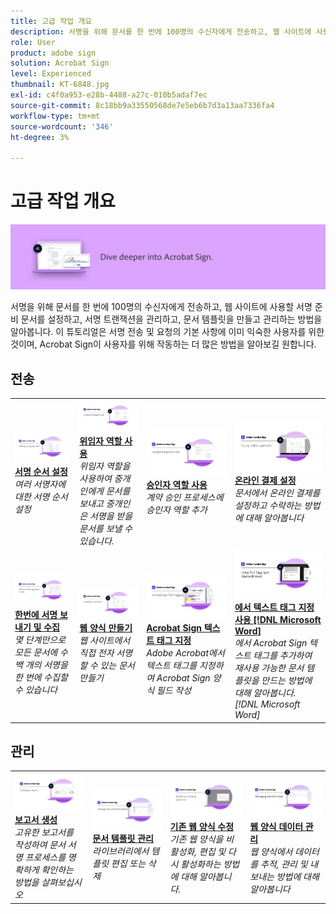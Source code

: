 ```yaml
---
title: 고급 작업 개요
description: 서명을 위해 문서를 한 번에 100명의 수신자에게 전송하고, 웹 사이트에 사용할 서명 준비 문서를 설정하고, 서명 트랜잭션을 관리하고, 문서 템플릿을 만들고 관리하는 방법을 알아봅니다
role: User
product: adobe sign
solution: Acrobat Sign
level: Experienced
thumbnail: KT-6848.jpg
exl-id: c4f0a953-e28b-4488-a27c-010b5adaf7ec
source-git-commit: 8c18bb9a33550568de7e5eb6b7d3a13aa7336fa4
workflow-type: tm+mt
source-wordcount: '346'
ht-degree: 3%

---
```


# 고급 작업 개요

![고급 이미지 서명](../assets/Hero-Advanced.png)

서명을 위해 문서를 한 번에 100명의 수신자에게 전송하고, 웹 사이트에 사용할 서명 준비 문서를 설정하고, 서명 트랜잭션을 관리하고, 문서 템플릿을 만들고 관리하는 방법을 알아봅니다. 이 튜토리얼은 서명 전송 및 요청의 기본 사항에 이미 익숙한 사용자를 위한 것이며, Acrobat Sign이 사용자를 위해 작동하는 더 많은 방법을 알아보길 원합니다.

## 전송

<table style="table-layout:fixed">
<tr>
  <td>
    <a href="setting-up-routing.md">
      <img alt="서명 순서 설정" src="../assets/Routing.png">
    </a>
    <div>
    <a href="setting-up-routing.md"><strong>서명 순서 설정</strong></a>
    </div>
    <em>여러 서명자에 대한 서명 순서 설정</em>
    <br>
  </td>
  <td>
    <a href="delegate-signature.md">
      <img alt="다른 사람에게 위임" src="../assets/Delegating.png" />
    </a>  
    <div>
    <a href="delegate-signature.md"><strong>위임자 역할 사용</strong></a>
    </div>
    <em>위임자 역할을 사용하여 중개인에게 문서를 보내고 중개인은 서명을 받을 문서를 보낼 수 있습니다.</em>
    <br>
  </td>
  <td>
    <a href="add-an-approver.md">
      <img alt="승인자 역할 사용" src="../assets/Approver.png" />
    </a>
    <div>
    <a href="add-an-approver.md"><strong>승인자 역할 사용</strong></a>
    </div>
    <em>계약 승인 프로세스에 승인자 역할 추가</em>
    <br>
  </td>
  <td>
    <a href="set-up-online-payments.md">
      <img alt="온라인 결제 설정" src="../assets/Payments.png" />
    </a>
    <div>
    <a href="set-up-online-payments.md"><strong>온라인 결제 설정</strong></a>
    </div>
    <em>문서에서 온라인 결제를 설정하고 수락하는 방법에 대해 알아봅니다</em>
    <br>
  </td>
</tr>
<tr>
 <td>
    <a href="megasign.md">
      <img alt="한번에 서명 보내기 및 수집" src="../assets/Megasign.png" />
    </a>
    <div>
    <a href="megasign.md"><strong>한번에 서명 보내기 및 수집</strong></a>
    </div>
    <em>몇 단계만으로 모든 문서에 수백 개의 서명을 한 번에 수집할 수 있습니다</em>
    <br>
  </td>
  <td>
    <a href="webform.md">
      <img alt="웹 양식 만들기" src="../assets/Webform.png" />
    </a>
    <div>
    <a href="webform.md"><strong>웹 양식 만들기</strong></a>
    </div>
    <em>웹 사이트에서 직접 전자 서명할 수 있는 문서 만들기</em>
    <br>
  </td>
  <td>
    <a href="adobe-sign-text-tagging.md">
      <img alt="Acrobat Sign 텍스트 태그 지정" src="../assets/Text-Tagging.png" />
  </a>
    <div>
    <a href="adobe-sign-text-tagging.md"><strong>Acrobat Sign 텍스트 태그 지정</strong></a>
    </div>
    <em>Adobe Acrobat에서 텍스트 태그를 지정하여 Acrobat Sign 양식 필드 작성</em>
    <br>
  </td>
  <td>
    <a href="text-tagging-word.md">
      <img alt="에서 텍스트 태그 지정 사용 [!DNL Microsoft Word]" src="../assets/Wordtexttagging.png" />
  </a>
    <div>
    <a href="text-tagging-word.md"><strong>에서 텍스트 태그 지정 사용 [!DNL Microsoft Word]</strong></a>
    </div>
    <em>에서 Acrobat Sign 텍스트 태그를 추가하여 재사용 가능한 문서 템플릿을 만드는 방법에 대해 알아봅니다. [!DNL Microsoft Word]</em>
    <br>
  </td>
</tr>
</table>

## 관리

<table style="table-layout:fixed">
<tr>
<td>
    <a href="creating-a-report.md">
      <img alt="보고서 생성" src="../assets/Report.png" />
    </a>
    <div>
    <a href="creating-a-report.md"><strong>보고서 생성</strong></a>
    </div>
    <em>고유한 보고서를 작성하여 문서 서명 프로세스를 명확하게 확인하는 방법을 살펴보십시오</em>
    <br>
  </td>
  <td>
    <a href="edit-a-template.md">
      <img alt="문서 템플릿 관리" src="../assets/ManageTemplate.png" />
    </a>
    <div>
    <a href="edit-a-template.md"><strong>문서 템플릿 관리</strong></a>
    </div>
    <em>라이브러리에서 템플릿 편집 또는 삭제</em>
    <br>
  </td>
  <td>
    <a href="modify-webform.md">
      <img alt="기존 웹 양식 수정" src="../assets/Modifywebform.png" />
    </a>
    <div>
    <a href="modify-webform.md"><strong>기존 웹 양식 수정</strong></a>
    </div>
    <em>기존 웹 양식을 비활성화, 편집 및 다시 활성화하는 방법에 대해 알아봅니다.</em>
    <br>
  </td>  
  <td>
    <a href="manage-webform-data.md">
      <img alt="웹 양식 데이터 관리" src="../assets/Managewebform.png" />
    </a>
    <div>
    <a href="manage-webform-data.md"><strong>웹 양식 데이터 관리</strong></a>
    </div>
    <em>웹 양식에서 데이터를 추적, 관리 및 내보내는 방법에 대해 알아봅니다</em>
    <br>
  </td>  
</tr>
</table>